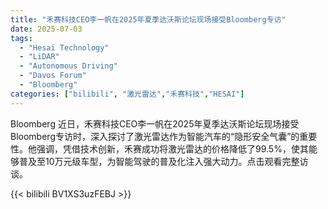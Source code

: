 ```yaml
---
title: "禾赛科技CEO李一帆在2025年夏季达沃斯论坛现场接受Bloomberg专访"
date: 2025-07-03
tags:
  - "Hesai Technology"
  - "LiDAR"
  - "Autonomous Driving"
  - "Davos Forum"
  - "Bloomberg"
categories: ["bilibili", "激光雷达","禾赛科技","HESAI"]
---
```


Bloomberg
近日，禾赛科技CEO李一帆在2025年夏季达沃斯论坛现场接受Bloomberg专访时，深入探讨了激光雷达作为智能汽车的“隐形安全气囊”的重要性。他强调，凭借技术创新，禾赛成功将激光雷达的价格降低了99.5%，使其能够普及至10万元级车型，为智能驾驶的普及化注入强大动力。点击观看完整访谈。

{{< bilibili BV1XS3uzFEBJ >}}
